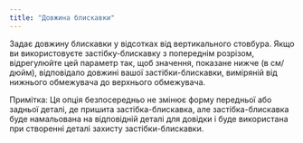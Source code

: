 ```yaml
---
title: "Довжина блискавки"
---
```


Задає довжину блискавки у відсотках від вертикального стовбура. Якщо ви використовуєте застібку-блискавку з попереднім розрізом, відрегулюйте цей параметр так, щоб значення, показане нижче (в см/дюйм), відповідало довжині вашої застібки-блискавки, виміряній від нижнього обмежувача до верхнього обмежувача.

Примітка: Ця опція безпосередньо не змінює форму передньої або задньої деталі, де пришита застібка-блискавка, але застібка-блискавка буде намальована на відповідній деталі для довідки і буде використана при створенні деталі захисту застібки-блискавки.